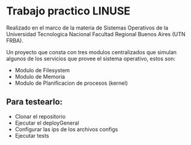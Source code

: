 # Trabajo practico LINUSE

Realizado en el marco de la materia de Sistemas Operativos de la Universidad Tecnologica Nacional Facultad Regional Buenos Aires (UTN FRBA).

Un proyecto que consta con tres modulos centralizados que simulan algunos de los servicios que provee el sistema operativo, estos son:

- Modulo de Filesystem
- Modulo de Memoria
- Modulo de Planificacion de procesos (kernel)

## Para testearlo:

- Clonar el repositorio
- Ejecutar el deployGeneral
- Configurar las ips de los archivos configs
- Ejecutar tests

